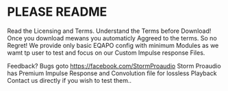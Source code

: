 # PLEASE README 
Read the Licensing and Terms. Understand the Terms before Download!
Once you download mewans you automaticly Aggreed to the terms. So no Regret!
We provide only basic EQAPO config with minimum Modules as we wamt tp user to test
and focus on our Custom Impulse response Files.

Feedback? Bugs  goto https://facebook.com/StormProaudio
Storm Proaudio has Premium Impulse Response and Convolution file for lossless Playback 
Contact us directly if you wish to test them..

